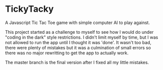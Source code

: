 # TickyTacky
A Javascript Tic Tac Toe game with simple computer AI to play against.

This project started as a challenge to myself to see how I would do under "coding in the dark" style restrictions. I didn't limit myself by time, but I was not allowed to run the app until I thought it was 'done'. It wasn't too bad, there were plenty of mistakes but it was a culmination of small errors so there was no major rewritting to get the app to actually work.

The master branch is the final version after I fixed all my little mistakes.
